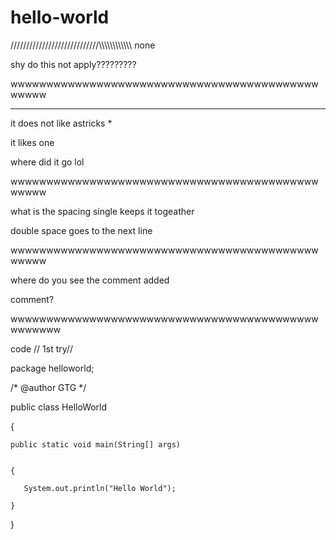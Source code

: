 hello-world
===========
////////////////////////////\\\\\\\\\\\\\\\\\\\\\\\\
none

shy do this not apply?????????

wwwwwwwwwwwwwwwwwwwwwwwwwwwwwwwwwwwwwwwwwwwwwwww
************************************************
it does not like astricks * 

it likes one



where did it go lol

wwwwwwwwwwwwwwwwwwwwwwwwwwwwwwwwwwwwwwwwwwwwwwww

what is the spacing 
single keeps it togeather

double space goes to the next line

wwwwwwwwwwwwwwwwwwwwwwwwwwwwwwwwwwwwwwwwwwwwwwww

where do you see the comment added

comment?

wwwwwwwwwwwwwwwwwwwwwwwwwwwwwwwwwwwwwwwwwwwwwwwwww

code // 1st try//

package helloworld;

/* @author GTG */

public class HelloWorld 

{

    public static void main(String[] args) 
    
    
    {
    
       System.out.println("Hello World");
       
    }
    
}
